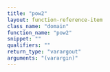```yaml
---
title: "pow2"
layout: function-reference-item
class_name: "domain"
function_name: "pow2"
snippet: ""
qualifiers: ""
return_type: "varargout"
arguments: "(varargin)"
---
```


<pre class="help-text"></pre>